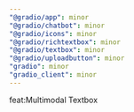 ```yaml
---
"@gradio/app": minor
"@gradio/chatbot": minor
"@gradio/icons": minor
"@gradio/richtextbox": minor
"@gradio/textbox": minor
"@gradio/uploadbutton": minor
"gradio": minor
"gradio_client": minor
---
```


feat:Multimodal Textbox
